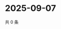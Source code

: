 # 2025-09-07

共 0 条

<!-- BEGIN ZHIHUQUESTIONS -->
<!-- 最后更新时间 Sun Sep 07 2025 20:18:52 GMT+0800 (China Standard Time) -->

<!-- END ZHIHUQUESTIONS -->

